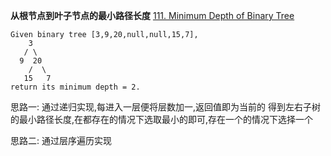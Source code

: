 **从根节点到叶子节点的最小路径长度**
[111. Minimum Depth of Binary Tree](https://leetcode.com/problems/minimum-depth-of-binary-tree/)

```
Given binary tree [3,9,20,null,null,15,7],
    3
   / \
  9  20
    /  \
   15   7
return its minimum depth = 2.
```

思路一: 通过递归实现,每进入一层便将层数加一,返回值即为当前的
得到左右子树的最小路径长度,在都存在的情况下选取最小的即可,存在一个的情况下选择一个


思路二: 通过层序遍历实现